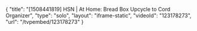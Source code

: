 {
    "title": "[1508441819] HSN | At Home: Bread Box Upcycle to Cord Organizer",
    "type": "solo",
    "layout": "iframe-static",
    "videoId": "123178273",
    "url": "\/tvpembed\/123178273"
}